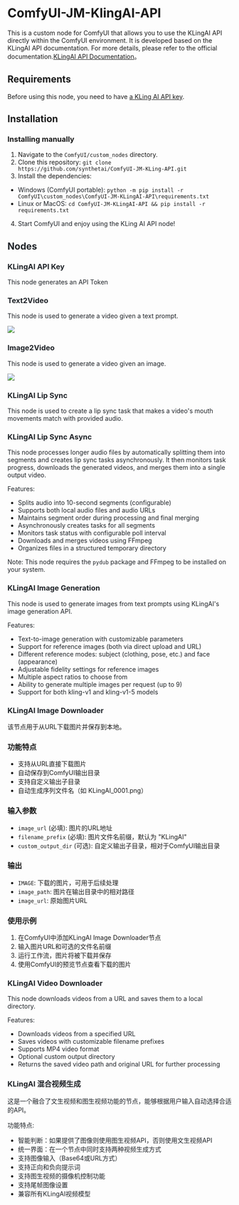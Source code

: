 # ComfyUI-JM-KlingAI-API
This is a custom node for ComfyUI that allows you to use the KLingAI API directly within the ComfyUI environment. It is developed based on the KLingAI API documentation. For more details, please refer to the official documentation.[KLingAI API Documentation](https://app.klingai.com/global/dev/document-api/quickStart/productIntroduction/overview)。

## Requirements
Before using this node, you need to have [a KLing AI API key](https://app.klingai.com/global/dev/document-api/quickStart/userManual).

## Installation
### Installing manually
1. Navigate to the `ComfyUI/custom_nodes` directory.
2. Clone this repository: `git clone https://github.com/synthetai/ComfyUI-JM-KLing-API.git`
3. Install the dependencies:
+ <font style="color:rgb(31, 35, 40);">Windows (ComfyUI portable): </font>`python -m pip install -r ComfyUI\custom_nodes\ComfyUI-JM-KLingAI-API\requirements.txt`
+ <font style="color:rgb(31, 35, 40);">Linux or MacOS: </font>`cd ComfyUI-JM-KLingAI-API && pip install -r requirements.txt`
4. <font style="color:rgb(31, 35, 40);">Start ComfyUI and enjoy using the KLing AI API node!</font>

## <font style="color:rgb(31, 35, 40);">Nodes</font>
### <font style="color:rgb(31, 35, 40);">KLingAI API Key</font>
<font style="color:rgb(31, 35, 40);">This node generates an API Token</font>

### <font style="color:rgb(31, 35, 40);">Text2Video</font>
<font style="color:rgb(31, 35, 40);">This node is used to generate a video given a text prompt.</font>

![](https://cdn.nlark.com/yuque/0/2025/png/226202/1743648058683-c964e841-e281-4c13-ab97-5af311be4ad0.png)

### <font style="color:rgb(31, 35, 40);">Image2Video</font>
<font style="color:rgb(31, 35, 40);">This node is used to generate a video given an image.</font>

![](https://cdn.nlark.com/yuque/0/2025/png/226202/1743646162371-59f6539c-64bd-4ff7-82d7-fb10640cc427.png)

### <font style="color:rgb(31, 35, 40);">KLingAI Lip Sync</font>
<font style="color:rgb(31, 35, 40);">This node is used to create a lip sync task that makes a video's mouth movements match with provided audio.</font>

### <font style="color:rgb(31, 35, 40);">KLingAI Lip Sync Async</font>
<font style="color:rgb(31, 35, 40);">This node processes longer audio files by automatically splitting them into segments and creates lip sync tasks asynchronously. It then monitors task progress, downloads the generated videos, and merges them into a single output video.</font>

<font style="color:rgb(31, 35, 40);">Features:</font>
- <font style="color:rgb(31, 35, 40);">Splits audio into 10-second segments (configurable)</font>
- <font style="color:rgb(31, 35, 40);">Supports both local audio files and audio URLs</font>
- <font style="color:rgb(31, 35, 40);">Maintains segment order during processing and final merging</font>
- <font style="color:rgb(31, 35, 40);">Asynchronously creates tasks for all segments</font>
- <font style="color:rgb(31, 35, 40);">Monitors task status with configurable poll interval</font>
- <font style="color:rgb(31, 35, 40);">Downloads and merges videos using FFmpeg</font>
- <font style="color:rgb(31, 35, 40);">Organizes files in a structured temporary directory</font>

<font style="color:rgb(31, 35, 40);">Note: This node requires the `pydub` package and FFmpeg to be installed on your system.</font>

### <font style="color:rgb(31, 35, 40);">KLingAI Image Generation</font>
<font style="color:rgb(31, 35, 40);">This node is used to generate images from text prompts using KLingAI's image generation API.</font>

<font style="color:rgb(31, 35, 40);">Features:</font>
- <font style="color:rgb(31, 35, 40);">Text-to-image generation with customizable parameters</font>
- <font style="color:rgb(31, 35, 40);">Support for reference images (both via direct upload and URL)</font>
- <font style="color:rgb(31, 35, 40);">Different reference modes: subject (clothing, pose, etc.) and face (appearance)</font>
- <font style="color:rgb(31, 35, 40);">Adjustable fidelity settings for reference images</font>
- <font style="color:rgb(31, 35, 40);">Multiple aspect ratios to choose from</font>
- <font style="color:rgb(31, 35, 40);">Ability to generate multiple images per request (up to 9)</font>
- <font style="color:rgb(31, 35, 40);">Support for both kling-v1 and kling-v1-5 models</font>
  
### <font style="color:rgb(31, 35, 40);">KLingAI Image Downloader</font>

该节点用于从URL下载图片并保存到本地。

### 功能特点

- 支持从URL直接下载图片
- 自动保存到ComfyUI输出目录
- 支持自定义输出子目录
- 自动生成序列文件名（如 KLingAI_0001.png）

### 输入参数

- `image_url` (必填): 图片的URL地址
- `filename_prefix` (必填): 图片文件名前缀，默认为 "KLingAI"
- `custom_output_dir` (可选): 自定义输出子目录，相对于ComfyUI输出目录

### 输出

- `IMAGE`: 下载的图片，可用于后续处理
- `image_path`: 图片在输出目录中的相对路径
- `image_url`: 原始图片URL

### 使用示例

1. 在ComfyUI中添加KLingAI Image Downloader节点
2. 输入图片URL和可选的文件名前缀
3. 运行工作流，图片将被下载并保存
4. 使用ComfyUI的预览节点查看下载的图片

### <font style="color:rgb(31, 35, 40);">KLingAI Video Downloader</font>
<font style="color:rgb(31, 35, 40);">This node downloads videos from a URL and saves them to a local directory.</font>

<font style="color:rgb(31, 35, 40);">Features:</font>
- <font style="color:rgb(31, 35, 40);">Downloads videos from a specified URL</font>
- <font style="color:rgb(31, 35, 40);">Saves videos with customizable filename prefixes</font>
- <font style="color:rgb(31, 35, 40);">Supports MP4 video format</font>
- <font style="color:rgb(31, 35, 40);">Optional custom output directory</font>
- <font style="color:rgb(31, 35, 40);">Returns the saved video path and original URL for further processing</font>

### <font style="color:rgb(31, 35, 40);">KLingAI 混合视频生成</font>
<font style="color:rgb(31, 35, 40);">这是一个融合了文生视频和图生视频功能的节点，能够根据用户输入自动选择合适的API。</font>

<font style="color:rgb(31, 35, 40);">功能特点:</font>
- <font style="color:rgb(31, 35, 40);">智能判断：如果提供了图像则使用图生视频API，否则使用文生视频API</font>
- <font style="color:rgb(31, 35, 40);">统一界面：在一个节点中同时支持两种视频生成方式</font>
- <font style="color:rgb(31, 35, 40);">支持图像输入（Base64或URL方式）</font>
- <font style="color:rgb(31, 35, 40);">支持正向和负向提示词</font>
- <font style="color:rgb(31, 35, 40);">支持图生视频的摄像机控制功能</font>
- <font style="color:rgb(31, 35, 40);">支持尾帧图像设置</font>
- <font style="color:rgb(31, 35, 40);">兼容所有KLingAI视频模型</font>



